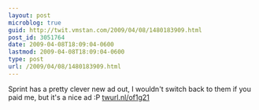 ```yaml
---
layout: post
microblog: true
guid: http://twit.vmstan.com/2009/04/08/1480183909.html
post_id: 3051764
date: 2009-04-08T18:09:04-0600
lastmod: 2009-04-08T18:09:04-0600
type: post
url: /2009/04/08/1480183909.html
---
```

Sprint has a pretty clever new ad out, I wouldn't switch back to them if you paid me, but it's a nice ad :P  [twurl.nl/of1g21](http://twurl.nl/of1g21)
